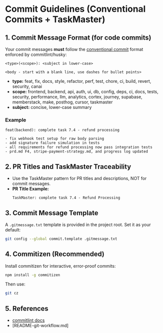 # Commit Guidelines (Conventional Commits + TaskMaster)

## 1. Commit Message Format (for code commits)

Your commit messages **must** follow the [conventional commit](https://github.com/conventional-changelog/commitlint/#wha) format enforced by commitlint/husky:

```
<type>(<scope>): <subject in lower-case>

<body - start with a blank line, use dashes for bullet points>
```

- **type:** feat, fix, docs, style, refactor, perf, test, chore, ci, build, revert, security, canai
- **scope:** frontend, backend, api, auth, ui, db, config, deps, ci, docs, tests, security, performance, llm, analytics, cortex, journey, supabase, memberstack, make, posthog, cursor, taskmaster
- **subject:** concise, lower-case summary

### Example
```
feat(backend): complete task 7.4 - refund processing

- fix webhook test setup for raw body parsing
- add signature failure simulation in tests
- all requirements for refund processing now pass integration tests
- prd.md F4, stripe-payment-strategy.md, and progress log updated
```

## 2. PR Titles and TaskMaster Traceability

- Use the TaskMaster pattern for PR titles and descriptions, NOT for commit messages.
- **PR Title Example:**
  ```
  TaskMaster: complete task 7.4 - Refund Processing
  ```

## 3. Commit Message Template

A `.gitmessage.txt` template is provided in the project root. Set it as your default:
```bash
git config --global commit.template .gitmessage.txt
```

## 4. Commitizen (Recommended)

Install commitizen for interactive, error-proof commits:
```bash
npm install -g commitizen
```
Then use:
```bash
git cz
```

## 5. References
- [commitlint docs](https://github.com/conventional-changelog/commitlint/#wha)
- [README-git-workflow.md] 